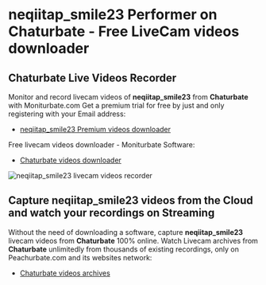# neqiitap_smile23 Performer on Chaturbate - Free LiveCam videos downloader

## Chaturbate Live Videos Recorder

Monitor and record livecam videos of **neqiitap_smile23** from **Chaturbate** with Moniturbate.com
Get a premium trial for free by just and only registering with your Email address:
* [neqiitap_smile23 Premium videos downloader](https://moniturbate.com/request-demo-licence-key.html)

Free livecam videos downloader - Moniturbate Software:
* [Chaturbate videos downloader](https://moniturbate.com/moniturbate-download-software.html)

![neqiitap_smile23 livecam videos recorder](https://peachurnet.com/templates/moniturbate-software.png)


## Capture neqiitap_smile23 videos from the Cloud and watch your recordings on Streaming

Without the need of downloading a software, capture **neqiitap_smile23** livecam videos from **Chaturbate** 100% online.
Watch Livecam archives from **Chaturbate** unlimitedly from thousands of existing recordings, only on Peachurbate.com and its websites network:
* [Chaturbate videos archives](https://peachurnet.com/)